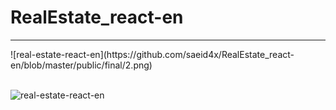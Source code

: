 # RealEstate_react-en

<hr>
![real-estate-react-en](https://github.com/saeid4x/RealEstate_react-en/blob/master/public/final/2.png) <br /> <br />

![real-estate-react-en](static/media/final/1.png)
